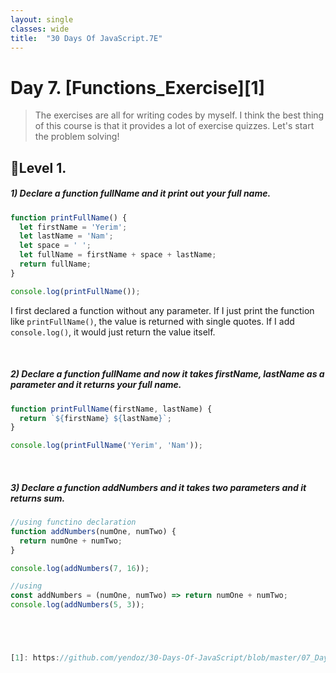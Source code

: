 ```yaml
---
layout: single
classes: wide
title:  "30 Days Of JavaScript.7E"
---
```



# Day 7. [Functions_Exercise][1]

> The exercises are all for writing codes by myself. I think the best thing of this course is that it provides a lot of exercise quizzes. Let's start the problem solving!


## 👟Level 1.
##### 1) Declare a function fullName and it print out your full name.

```js
function printFullName() {
  let firstName = 'Yerim';
  let lastName = 'Nam';
  let space = ' ';
  let fullName = firstName + space + lastName;
  return fullName;
}

console.log(printFullName());
```

I first declared a function without any parameter. If I just print the function like `printFullName()`, the value is returned with single quotes. If I add `console.log()`, it would just return the value itself.

<br>

##### 2) Declare a function fullName and now it takes firstName, lastName as a parameter and it returns your full name.

```js
function printFullName(firstName, lastName) {
  return `${firstName} ${lastName}`;
}

console.log(printFullName('Yerim', 'Nam'));
```

<br>

##### 3) Declare a function addNumbers and it takes two parameters and it returns sum.

```js
//using functino declaration
function addNumbers(numOne, numTwo) {
  return numOne + numTwo;
}

console.log(addNumbers(7, 16)); 

//using 
const addNumbers = (numOne, numTwo) => return numOne + numTwo;
console.log(addNumbers(5, 3));





[1]: https://github.com/yendoz/30-Days-Of-JavaScript/blob/master/07_Day_Functions/07_day_functions.md#-exercises 